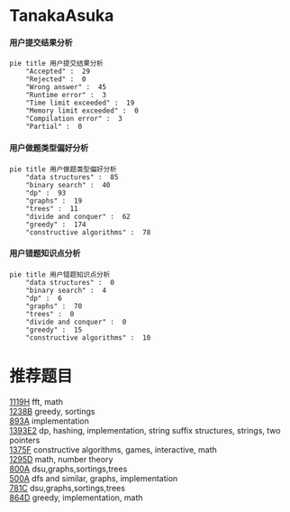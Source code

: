 # TanakaAsuka

<!-- tabs:start -->



#### **用户提交结果分析**

```mermaid
pie title 用户提交结果分析
    "Accepted" :  29
    "Rejected" :  0
    "Wrong answer" :  45
    "Runtime error" :  3
    "Time limit exceeded" :  19
    "Memory limit exceeded" :  0
    "Compilation error" :  3
    "Partial" :  0
```

#### **用户做题类型偏好分析**

```mermaid
pie title 用户做题类型偏好分析
    "data structures" :  85
    "binary search" :  40
    "dp" :  93
    "graphs" :  19
    "trees" :  11
    "divide and conquer" :  62
    "greedy" :  174
    "constructive algorithms" :  78
```
#### **用户错题知识点分析**

```mermaid
pie title 用户错题知识点分析
    "data structures" :  0
    "binary search" :  4
    "dp" :  6
    "graphs" :  70
    "trees" :  0
    "divide and conquer" :  0
    "greedy" :  15
    "constructive algorithms" :  10
```



<!-- tabs:end -->
# 推荐题目
[1119H](https://codeforces.com/contest/1119/problem/H)		fft,
                        math		  
[1238B](https://codeforces.com/contest/1238/problem/B)		greedy,
                        sortings		  
[893A](https://codeforces.com/contest/893/problem/A)		implementation		  
[1393E2](https://codeforces.com/contest/1393E/problem/2)		dp,
                        hashing,
                        implementation,
                        string suffix structures,
                        strings,
                        two pointers		  
[1375F](https://codeforces.com/contest/1375/problem/F)		constructive algorithms,
                        games,
                        interactive,
                        math		  
[1295D](https://codeforces.com/contest/1295/problem/D)		math,
                        number theory		  
[800A](https://codeforces.com/contest/800/problem/A)		dsu,graphs,sortings,trees		  
[500A](https://codeforces.com/contest/500/problem/A)		dfs and similar,
                        graphs,
                        implementation		  
[781C](https://codeforces.com/contest/781/problem/C)		dsu,graphs,sortings,trees		  
[864D](https://codeforces.com/contest/864/problem/D)		greedy,
                        implementation,
                        math		  
